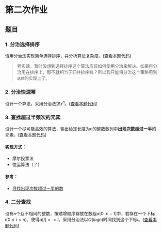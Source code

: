 # 第二次作业

## 题目

### 1. 分治选择排序

请用分治法实现简单选择排序，并分析算法复杂度。([查看本题代码](./01.sort.cpp))

> 老实话，暂时没想到选择排序这个算法应该如何使用分治来解决。如果将分治用在排序上，那不就相当于归并排序嘛？所以我只能将分治这个策略用到`选择`的实现上了。

### 2. 分治快速幂

设计一个算法，采用分治法求$x^n$。([查看本题代码](./02.quick_power.cpp))

### 3. 查找超过半频次的元素

设计一个尽可能高效的算法，输出给定长度为$n$的整数数列中**出现次数超过一半**的元素。([查看本题代码](./03.frequent_number.cpp))

#### 实现方式：

- 摩尔投票法
- 位运算法（？）

#### 参考：

- [寻找出现次数超过一半的数](https://blog.csdn.net/qq_33880027/article/details/90764752)

### 4. 二分查找

设有$n$个互不相同的整数，按递增顺序存放在数组$a[0..n-1]$中，若存在一个下标$i(0 \le i<n)$，使得$a[i]==i$。采用分治法以$O(logn)$时间找到这个下标$i$。([查看本题代码](./04.binary_search.cpp))